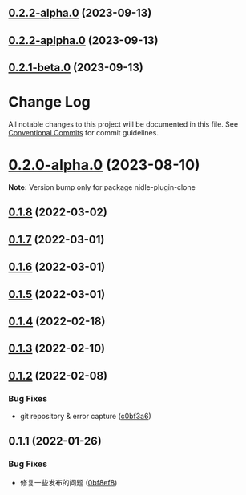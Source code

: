 ## [0.2.2-alpha.0](https://github.com/yanuoda/nidle/compare/v0.2.2-aplpha.0...v0.2.2-alpha.0) (2023-09-13)



## [0.2.2-aplpha.0](https://github.com/yanuoda/nidle/compare/v0.2.1-beta.0...v0.2.2-aplpha.0) (2023-09-13)



## [0.2.1-beta.0](https://github.com/yanuoda/nidle/compare/v0.2.1-alpha.0...v0.2.1-beta.0) (2023-09-13)



# Change Log

All notable changes to this project will be documented in this file.
See [Conventional Commits](https://conventionalcommits.org) for commit guidelines.

# [0.2.0-alpha.0](https://github.com/yanuoda/nidle/compare/v0.1.8...v0.2.0-alpha.0) (2023-08-10)

**Note:** Version bump only for package nidle-plugin-clone





## [0.1.8](https://github.com/yanuoda/nidle/compare/v0.1.7...v0.1.8) (2022-03-02)



## [0.1.7](https://github.com/yanuoda/nidle/compare/v0.1.6...v0.1.7) (2022-03-01)



## [0.1.6](https://github.com/yanuoda/nidle/compare/v0.1.5...v0.1.6) (2022-03-01)



## [0.1.5](https://github.com/yanuoda/nidle/compare/v0.1.4...v0.1.5) (2022-03-01)



## [0.1.4](https://github.com/yanuoda/nidle/compare/v0.1.3...v0.1.4) (2022-02-18)



## [0.1.3](https://github.com/yanuoda/nidle/compare/v0.1.2...v0.1.3) (2022-02-10)



## [0.1.2](https://github.com/yanuoda/nidle/compare/v0.1.1...v0.1.2) (2022-02-08)


### Bug Fixes

* git repository & error capture ([c0bf3a6](https://github.com/yanuoda/nidle/commit/c0bf3a649ff5410185158364e0d57430a9f3a211))



## 0.1.1 (2022-01-26)


### Bug Fixes

* 修复一些发布的问题 ([0bf8ef8](https://github.com/yanuoda/nidle/commit/0bf8ef8b15bfd7c8e2bbac7eaf1c8506356c74ab))
